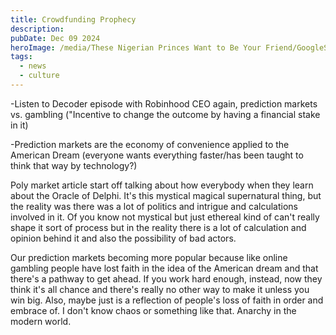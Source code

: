 ```yaml
---
title: Crowdfunding Prophecy
description: 
pubDate: Dec 09 2024
heroImage: /media/These Nigerian Princes Want to Be Your Friend/GoogleSpamfeatured.png
tags:
  - news
  - culture
---
```

-Listen to Decoder episode with Robinhood CEO again, prediction markets vs. gambling ("Incentive to change the outcome by having a financial stake in it)

-Prediction markets are the economy of convenience applied to the American Dream (everyone wants everything faster/has been taught to think that way by technology?)

Poly market article start off talking about how everybody when they learn about the Oracle of Delphi. It's this mystical magical supernatural thing, but the reality was there was a lot of politics and intrigue and calculations involved in it. Of you know not mystical but just ethereal kind of can't really shape it sort of process but in the reality there is a lot of calculation and opinion behind it and also the possibility of bad actors.  
  
Our prediction markets becoming more popular because like online gambling people have lost faith in the idea of the American dream and that there's a pathway to get ahead. If you work hard enough, instead, now they think it's all chance and there's really no other way to make it unless you win big. Also, maybe just is a reflection of people's loss of faith in order and embrace of. I don't know chaos or something like that. Anarchy in the modern world.
